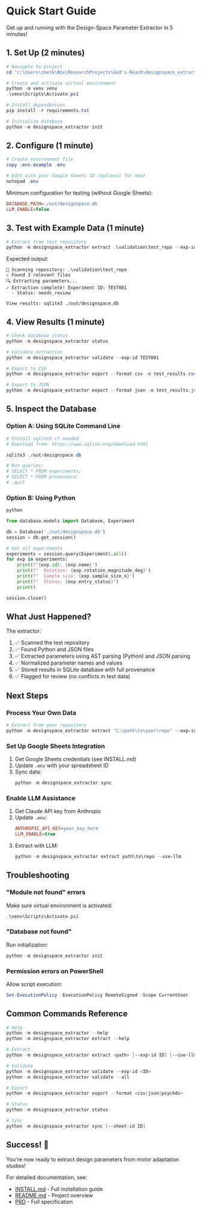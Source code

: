 # Quick Start Guide

Get up and running with the Design-Space Parameter Extractor in 5 minutes!

## 1. Set Up (2 minutes)

```powershell
# Navigate to project
cd "c:\Users\sheik\Box\ResearchProjects\God's-Reach\designspace_extractor"

# Create and activate virtual environment
python -m venv venv
.\venv\Scripts\Activate.ps1

# Install dependencies
pip install -r requirements.txt

# Initialize database
python -m designspace_extractor init
```

## 2. Configure (1 minute)

```powershell
# Create environment file
copy .env.example .env

# Edit with your Google Sheets ID (optional for now)
notepad .env
```

Minimum configuration for testing (without Google Sheets):
```ini
DATABASE_PATH=./out/designspace.db
LLM_ENABLE=false
```

## 3. Test with Example Data (1 minute)

```powershell
# Extract from test repository
python -m designspace_extractor extract .\validation\test_repo --exp-id TEST001
```

Expected output:
```
📂 Scanning repository: .\validation\test_repo
✓ Found 3 relevant files
🔍 Extracting parameters...
✓ Extraction complete! Experiment ID: TEST001
  - Status: needs_review

View results: sqlite3 ./out/designspace.db
```

## 4. View Results (1 minute)

```powershell
# Check database status
python -m designspace_extractor status

# Validate extraction
python -m designspace_extractor validate --exp-id TEST001

# Export to CSV
python -m designspace_extractor export --format csv -o test_results.csv

# Export to JSON
python -m designspace_extractor export --format json -o test_results.json
```

## 5. Inspect the Database

### Option A: Using SQLite Command Line
```powershell
# Install sqlite3 if needed
# Download from: https://www.sqlite.org/download.html

sqlite3 ./out/designspace.db

# Run queries:
# SELECT * FROM experiments;
# SELECT * FROM provenance;
# .quit
```

### Option B: Using Python
```powershell
python
```

```python
from database.models import Database, Experiment

db = Database('./out/designspace.db')
session = db.get_session()

# Get all experiments
experiments = session.query(Experiment).all()
for exp in experiments:
    print(f"{exp.id}: {exp.name}")
    print(f"  Rotation: {exp.rotation_magnitude_deg}")
    print(f"  Sample size: {exp.sample_size_n}")
    print(f"  Status: {exp.entry_status}")
    print()

session.close()
```

## What Just Happened?

The extractor:
1. ✅ Scanned the test repository
2. ✅ Found Python and JSON files
3. ✅ Extracted parameters using AST parsing (Python) and JSON parsing
4. ✅ Normalized parameter names and values
5. ✅ Stored results in SQLite database with full provenance
6. ✅ Flagged for review (no conflicts in test data)

## Next Steps

### Process Your Own Data

```powershell
# Extract from your repository
python -m designspace_extractor extract "C:\path\to\your\repo" --exp-id YOUR001
```

### Set Up Google Sheets Integration

1. Get Google Sheets credentials (see INSTALL.md)
2. Update `.env` with your spreadsheet ID
3. Sync data:
   ```powershell
   python -m designspace_extractor sync
   ```

### Enable LLM Assistance

1. Get Claude API key from Anthropic
2. Update `.env`:
   ```ini
   ANTHROPIC_API_KEY=your_key_here
   LLM_ENABLE=true
   ```
3. Extract with LLM:
   ```powershell
   python -m designspace_extractor extract path\to\repo --use-llm
   ```

## Troubleshooting

### "Module not found" errors
Make sure virtual environment is activated:
```powershell
.\venv\Scripts\Activate.ps1
```

### "Database not found"
Run initialization:
```powershell
python -m designspace_extractor init
```

### Permission errors on PowerShell
Allow script execution:
```powershell
Set-ExecutionPolicy -ExecutionPolicy RemoteSigned -Scope CurrentUser
```

## Common Commands Reference

```powershell
# Help
python -m designspace_extractor --help
python -m designspace_extractor extract --help

# Extract
python -m designspace_extractor extract <path> [--exp-id ID] [--use-llm]

# Validate
python -m designspace_extractor validate --exp-id <ID>
python -m designspace_extractor validate --all

# Export
python -m designspace_extractor export --format <csv|json|psychds>

# Status
python -m designspace_extractor status

# Sync
python -m designspace_extractor sync [--sheet-id ID]
```

## Success! 🎉

You're now ready to extract design parameters from motor adaptation studies!

For detailed documentation, see:
- [INSTALL.md](INSTALL.md) - Full installation guide
- [README.md](README.md) - Project overview
- [PRD](../docs/automated_design_space_extractor_prd.md) - Full specification
